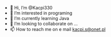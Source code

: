 - 👋 Hi, I’m @Kacpi330
- 👀 I’m interested in programing
- 🌱 I’m currently learning Java
- 💞️ I’m looking to collaborate on ...
- 📫 How to reach me on e mail kacpi.s@onet.pl

<!---
Kacpi330/Kacpi330 is a ✨ special ✨ repository because its `README.md` (this file) appears on your GitHub profile.
You can click the Preview link to take a look at your changes.
--->
